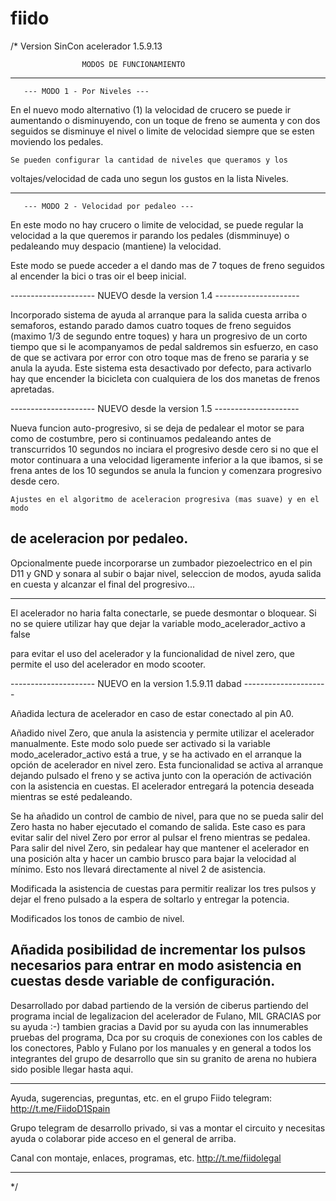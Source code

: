 # fiido
/*
                   Version SinCon acelerador 1.5.9.13

                    MODOS DE FUNCIONAMIENTO
                    
-----------------------------------------------------------------------

       --- MODO 1 - Por Niveles ---

   En el nuevo modo alternativo (1) la velocidad de crucero se puede ir
aumentando o disminuyendo, con un toque de freno se aumenta y con dos
seguidos se disminuye el nivel o limite de velocidad siempre que se
esten moviendo los pedales.

    Se pueden configurar la cantidad de niveles que queramos y los
 voltajes/velocidad de cada uno segun los gustos en la lista Niveles.

-----------------------------------------------------------------------

       --- MODO 2 - Velocidad por pedaleo ---

   En este modo no hay crucero o limite de velocidad, se puede regular
la velocidad a la que queremos ir parando los pedales (dismminuye)
o pedaleando muy despacio (mantiene) la velocidad.

   Este modo se puede acceder a el dando mas de 7 toques de freno
seguidos al encender la bici o tras oir el beep inicial.

--------------------- NUEVO desde la version 1.4 ---------------------

  Incorporado sistema de ayuda al arranque para la salida cuesta arriba
o semaforos, estando parado damos cuatro toques de freno seguidos (maximo 1/3
de segundo entre toques) y hara un progresivo de un corto tiempo que si le
acompanyamos de pedal saldremos sin esfuerzo, en caso de que se activara por
error con otro toque mas de freno se pararia y se anula la ayuda.
   Este sistema esta desactivado por defecto, para activarlo hay que encender
la bicicleta con cualquiera de los dos manetas de frenos apretadas.

--------------------- NUEVO desde la version 1.5 ---------------------

   Nueva funcion auto-progresivo, si se deja de pedalear el motor se para como
de costumbre, pero si continuamos pedaleando antes de transcurridos 10 segundos
no inciara el progresivo desde cero si no que el motor continuara a una velocidad
ligeramente inferior a la que ibamos, si se frena antes de los 10 segundos se
anula la funcion y comenzara progresivo desde cero.

    Ajustes en el algoritmo de aceleracion progresiva (mas suave) y en el modo
de aceleracion por pedaleo.
-----------------------------------------------------------------------
   
   Opcionalmente puede incorporarse un zumbador piezoelectrico en el pin D11
y GND y sonara al subir o bajar nivel, seleccion de modos, ayuda salida en cuesta 
y alcanzar el final del progresivo...

 -----------------------------------------------------------------------
 
   El acelerador no haria falta conectarle, se puede desmontar o bloquear. Si no 
se quiere utilizar hay que dejar la variable modo_acelerador_activo a false

para evitar el uso del acelerador y la funcionalidad de nivel zero, que permite 
el uso del acelerador en modo scooter.

--------------------- NUEVO en la version 1.5.9.11 dabad ---------------------

Añadida lectura de acelerador en caso de estar conectado al pin A0.

  Añadido nivel Zero, que anula la asistencia y permite utilizar el acelerador 
manualmente. Este modo solo puede ser activado si la variable 
modo_acelerador_activo está a true, y se ha activado en el arranque 
la opción de acelerador en nivel zero.
Esta funcionalidad se activa al arranque dejando pulsado el freno y se activa 
junto con la operación  de activación con la asistencia en cuestas. 
El acelerador entregará la potencia deseada  mientras se esté pedaleando.

  Se ha añadido un control de cambio de nivel, para que no se pueda salir 
del Zero hasta no haber ejecutado el comando de salida. 
Este caso es para evitar salir del nivel Zero por error al pulsar el freno mientras se pedalea.
Para salir del nivel Zero, sin pedalear hay que mantener el acelerador en una posición 
alta y hacer un cambio brusco para bajar la velocidad al mínimo. Esto nos llevará 
directamente al nivel 2 de asistencia.
 
  Modificada la asistencia de cuestas para permitir realizar los tres pulsos y dejar
el freno pulsado a la espera de soltarlo y entregar la potencia.
 
Modificados los tonos de cambio de nivel.

  Añadida posibilidad de incrementar los pulsos necesarios para entrar en modo 
asistencia en cuestas desde variable de configuración.
-----------------------------------------------------------------------------

   Desarrollado por dabad partiendo de la versión de ciberus partiendo del programa incial de legalizacion del
acelerador de Fulano, MIL GRACIAS por su ayuda :-) tambien gracias a David
por su ayuda con las innumerables pruebas del programa, Dca por su croquis de
conexiones con los cables de los conectores, Pablo y Fulano por los manuales y
en general a todos los integrantes del grupo de desarrollo que sin su granito
de arena no hubiera sido posible llegar hasta aqui.

-----------------------------------------------------------------------------

   Ayuda, sugerencias, preguntas, etc. en el grupo Fiido telegram:
                     http://t.me/FiidoD1Spain
          
   Grupo telegram de desarrollo privado, si vas a montar el circuito y 
   necesitas ayuda o colaborar pide acceso en el general de arriba.
                 
   Canal con montaje, enlaces, programas, etc. http://t.me/fiidolegal

------------------------------------------------------------------------------
*/
